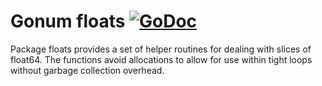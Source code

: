 # Gonum floats [![GoDoc](https://godoc.org/github.com/savalin/gonum/floats?status.svg)](https://godoc.org/github.com/savalin/gonum/floats)

Package floats provides a set of helper routines for dealing with slices of float64.
The functions avoid allocations to allow for use within tight loops without garbage collection overhead.
